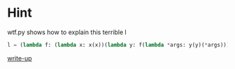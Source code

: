 # Hint
wtf.py shows how to explain this terrible l
```python
l = (lambda f: (lambda x: x(x))(lambda y: f(lambda *args: y(y)(*args))))(lambda f: lambda x: 1 if x < 2 else f(x - 1) * x % n)(g % 27777)
```

[write-up](https://hackmd.io/Qf8S3yAkSk2WUDLV_gc_sg#pyyy)
